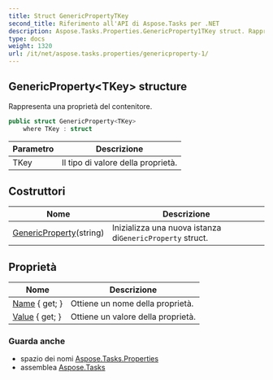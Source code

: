 ```yaml
---
title: Struct GenericPropertyTKey
second_title: Riferimento all'API di Aspose.Tasks per .NET
description: Aspose.Tasks.Properties.GenericProperty1TKey struct. Rappresenta una proprietà del contenitore.
type: docs
weight: 1320
url: /it/net/aspose.tasks.properties/genericproperty-1/
---
```

## GenericProperty&lt;TKey&gt; structure

Rappresenta una proprietà del contenitore.

```csharp
public struct GenericProperty<TKey>
    where TKey : struct
```

| Parametro | Descrizione |
| --- | --- |
| TKey | Il tipo di valore della proprietà. |

## Costruttori

| Nome | Descrizione |
| --- | --- |
| [GenericProperty](genericproperty/)(string) | Inizializza una nuova istanza di`GenericProperty` struct. |

## Proprietà

| Nome | Descrizione |
| --- | --- |
| [Name](../../aspose.tasks.properties/genericproperty-1/name/) { get; } | Ottiene un nome della proprietà. |
| [Value](../../aspose.tasks.properties/genericproperty-1/value/) { get; } | Ottiene un valore della proprietà. |

### Guarda anche

* spazio dei nomi [Aspose.Tasks.Properties](../../aspose.tasks.properties/)
* assemblea [Aspose.Tasks](../../)


